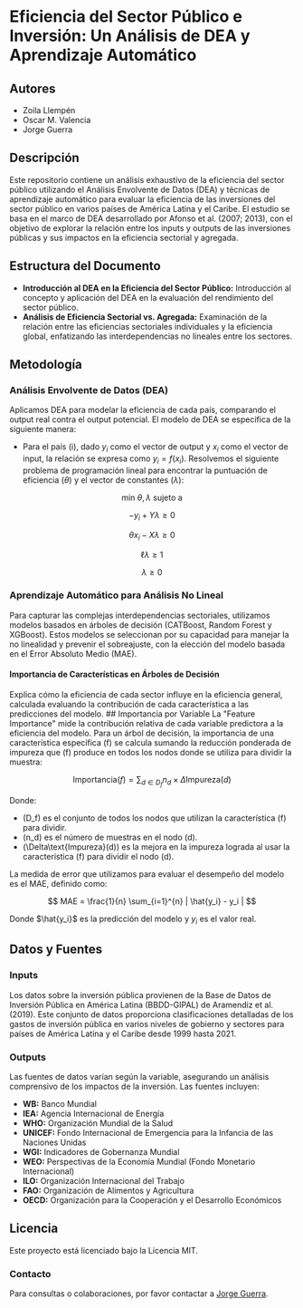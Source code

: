 # Eficiencia del Sector Público e Inversión: Un Análisis de DEA y Aprendizaje Automático

## Autores
- Zoila Llempén
- Oscar M. Valencia
- Jorge Guerra

## Descripción
Este repositorio contiene un análisis exhaustivo de la eficiencia del sector público utilizando el Análisis Envolvente de Datos (DEA) y técnicas de aprendizaje automático para evaluar la eficiencia de las inversiones del sector público en varios países de América Latina y el Caribe. El estudio se basa en el marco de DEA desarrollado por Afonso et al. (2007; 2013), con el objetivo de explorar la relación entre los inputs y outputs de las inversiones públicas y sus impactos en la eficiencia sectorial y agregada.

## Estructura del Documento
- **Introducción al DEA en la Eficiencia del Sector Público:** Introducción al concepto y aplicación del DEA en la evaluación del rendimiento del sector público.
- **Análisis de Eficiencia Sectorial vs. Agregada:** Examinación de la relación entre las eficiencias sectoriales individuales y la eficiencia global, enfatizando las interdependencias no lineales entre los sectores.

## Metodología
### Análisis Envolvente de Datos (DEA)
Aplicamos DEA para modelar la eficiencia de cada país, comparando el output real contra el output potencial. El modelo de DEA se especifica de la siguiente manera:
- Para el país \(i\), dado $y_i$ como el vector de output y $x_i$ como el vector de input, la relación se expresa como $y_i = f(x_i)$. Resolvemos el siguiente problema de programación lineal para encontrar la puntuación de eficiencia ($\theta$) y el vector de constantes ($\lambda$):

$$
\text{min} \ \theta,\lambda \ \text{sujeto a}
$$

$$
-y_i + Y\lambda \geq 0
$$

$$
\theta x_i - X\lambda \geq 0
$$

$$
\ell\lambda \geq 1
$$

$$
\lambda \geq 0
$$

### Aprendizaje Automático para Análisis No Lineal
Para capturar las complejas interdependencias sectoriales, utilizamos modelos basados en árboles de decisión (CATBoost, Random Forest y XGBoost). Estos modelos se seleccionan por su capacidad para manejar la no linealidad y prevenir el sobreajuste, con la elección del modelo basada en el Error Absoluto Medio (MAE).

#### Importancia de Características en Árboles de Decisión
Explica cómo la eficiencia de cada sector influye en la eficiencia general, calculada evaluando la contribución de cada característica a las predicciones del modelo. ## Importancia por Variable
La "Feature Importance" mide la contribución relativa de cada variable predictora a la eficiencia del modelo. Para un árbol de decisión, la importancia de una característica específica \(f\) se calcula sumando la reducción ponderada de impureza que \(f\) produce en todos los nodos donde se utiliza para dividir la muestra:

$$
\text{Importancia}(f) = \sum_{d \in D_f} n_d \times \Delta\text{Impureza}(d)
$$

Donde:
- \(D_f\) es el conjunto de todos los nodos que utilizan la característica \(f\) para dividir.
- \(n_d\) es el número de muestras en el nodo \(d\).
- \(\Delta\text{Impureza}(d)\) es la mejora en la impureza lograda al usar la característica \(f\) para dividir el nodo \(d\).

La medida de error que utilizamos para evaluar el desempeño del modelo es el MAE, definido como:

$$
MAE = \frac{1}{n} \sum_{i=1}^{n} | \hat{y_i} - y_i |
$$

Donde $\hat{y_i}$ es la predicción del modelo y $y_i$ es el valor real.

## Datos y Fuentes
### Inputs
Los datos sobre la inversión pública provienen de la Base de Datos de Inversión Pública en América Latina (BBDD-GIPAL) de Aramendiz et al. (2019). Este conjunto de datos proporciona clasificaciones detalladas de los gastos de inversión pública en varios niveles de gobierno y sectores para países de América Latina y el Caribe desde 1999 hasta 2021.

### Outputs
Las fuentes de datos varían según la variable, asegurando un análisis comprensivo de los impactos de la inversión. Las fuentes incluyen:
- **WB:** Banco Mundial
- **IEA:** Agencia Internacional de Energía
- **WHO:** Organización Mundial de la Salud
- **UNICEF:** Fondo Internacional de Emergencia para la Infancia de las Naciones Unidas
- **WGI:** Indicadores de Gobernanza Mundial
- **WEO:** Perspectivas de la Economía Mundial (Fondo Monetario Internacional)
- **ILO:** Organización Internacional del Trabajo
- **FAO:** Organización de Alimentos y Agricultura
- **OECD:** Organización para la Cooperación y el Desarrollo Económicos

## Licencia
Este proyecto está licenciado bajo la Licencia MIT.

### Contacto
Para consultas o colaboraciones, por favor contactar a [Jorge Guerra](mailto:ja.guerrae@uniandes.edu.co).

